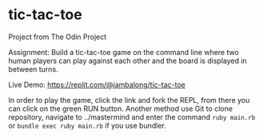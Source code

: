 # tic-tac-toe

Project from The Odin Project

Assignment: Build a tic-tac-toe game on the command line where two human players can play against each other and the board is displayed in between turns.

Live Demo: <https://replit.com/@jambalong/tic-tac-toe>

In order to play the game, click the link and fork the REPL, from there you can click on the green RUN button.
Another method use Git to clone repository, navigate to ../mastermind and enter the command `ruby main.rb` or `bundle exec ruby main.rb` if you use bundler.
